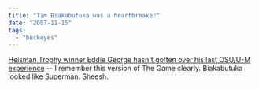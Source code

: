 ```yaml
---
title: "Tim Biakabutuka was a heartbreaker"
date: "2007-11-15"
tags: 
  - "buckeyes"
---
```


[Heisman Trophy winner Eddie George hasn't gotten over his last OSU/U-M experience](http://www.freep.com/apps/pbcs.dll/article?AID=/20071115/SPORTS06/311150022/1054 "Heisman Trophy winner Eddie George hasn't gotten over his last OSU/U-M experience") -- I remember this version of The Game clearly. Biakabutuka looked like Superman. Sheesh.
